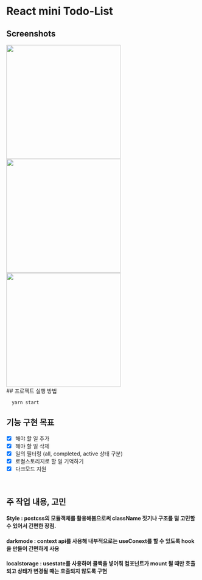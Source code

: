 # React mini Todo-List 


## Screenshots
<div>
  <img width="300" src="https://user-images.githubusercontent.com/93265694/232279078-821e927c-f1b5-40fd-af14-16280d8c1a3b.PNG">
  <img width="300" src="https://user-images.githubusercontent.com/93265694/232279080-077428ff-5aa3-449a-85a0-f9b7938df8fc.PNG">
  <img width="300" src="https://user-images.githubusercontent.com/93265694/232279083-300c3d7d-7507-47f7-951e-c4a8042d00f9.PNG">
</div>
## 프로젝트 실행 방법 

```
  yarn start
```

## 기능 구현 목표

- [x] 해야 할 일 추가
- [x] 해야 할 일 삭제
- [x] 일의 필터링 (all, completed, active 상태 구분) 
- [x] 로컬스토리지로 할 일 기억하기
- [x] 다크모드 지원

<br>

## 주 작업 내용, 고민
#### Style : postcss의 모듈객체를 활용해봄으로써 className 짓기나 구조를 덜 고민할 수 있어서 간편한 장점.

#### darkmode : context api를 사용해 내부적으로는 useConext를 할 수 있도록 hook을 만들어 간편하게 사용

#### localstorage : usestate를 사용하며 콜백을 넣어줘 컴포넌트가 mount 될 때만 호출되고 상태가 변경될 때는 호출되지 않도록 구현
